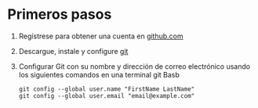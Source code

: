 # Primeros pasos 

1. Regístrese para obtener una cuenta en [github.com](https://github.com/) 
2. Descargue, instale y configure [git](https://git-scm.com/)
3. Configurar Git con su nombre y dirección de correo electrónico usando los siguientes comandos en una terminal git Basb
 
    `git config --global user.name "FirstName LastName" ` <br>
    `git config --global user.email "email@example.com" `

